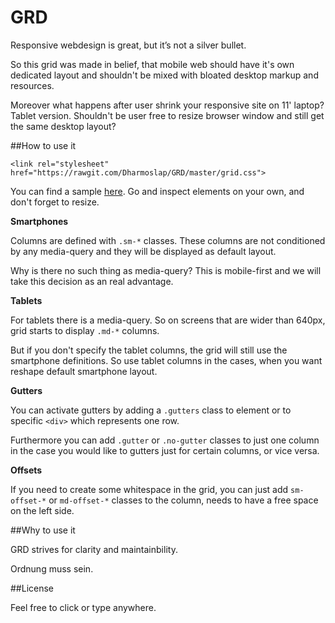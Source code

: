 GRD
=============


Responsive webdesign is great, but it’s not a silver bullet.

So this grid was made in belief, that mobile web should have it's own dedicated layout and shouldn't be mixed with bloated desktop markup and resources.


Moreover what happens after user shrink your responsive site on 11' laptop?
Tablet version. Shouldn't be user free to resize browser window and still get the same desktop layout?

##How to use it

``<link rel="stylesheet" href="https://rawgit.com/Dharmoslap/GRD/master/grid.css">``

You can find a sample [here](http://dharmoslap.github.io/GRD/). Go and inspect elements on your own, and don't forget to resize.

**Smartphones**

Columns are defined with `.sm-*` classes.
These columns are not conditioned by any media-query and they will be displayed as default layout.

Why is there no such thing as media-query?
This is mobile-first and we will take this decision as an real advantage.

**Tablets**

For tablets there is a media-query.
So on screens that are wider than 640px, grid starts to display `.md-*` columns.

But if you don't specify the tablet columns, the grid will still use the smartphone definitions.
So use tablet columns in the cases, when you want reshape default smartphone layout.


**Gutters**

You can activate gutters by adding a `.gutters` class to <body> element or to specific `<div>` which represents one row.

Furthermore you can add `.gutter` or `.no-gutter` classes to just one column in the case you would like to gutters just for certain columns, or vice versa.  

**Offsets**

If you need to create some whitespace in the grid, you can just add `sm-offset-*` or `md-offset-*` classes to the column, needs to have a free space on the left side.


##Why to use it

GRD strives for clarity and maintainbility.

Ordnung muss sein.


##License

Feel free to click or type anywhere.

